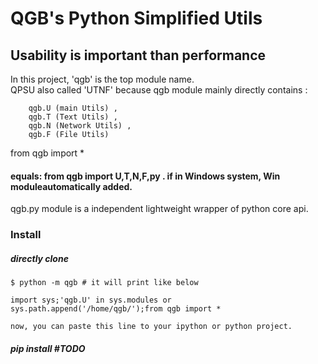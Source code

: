 # QGB's Python Simplified Utils
## Usability is important than performance

In this project, 'qgb' is the top module name.<br>
QPSU also called 'UTNF' because qgb module mainly directly contains :
```
    qgb.U (main Utils) ,
    qgb.T (Text Utils) ,
    qgb.N (Network Utils) ,
    qgb.F (File Utils)
```
from qgb import * 
#### equals: from qgb import U,T,N,F,py . if in Windows system, Win moduleautomatically added.

qgb.py module is a independent lightweight wrapper of python core api.

### Install
##### directly clone 
```$ git clone https://github.com/QGB/QPSU qgb
$ python -m qgb # it will print like below

import sys;'qgb.U' in sys.modules or sys.path.append('/home/qgb/');from qgb import *

now, you can paste this line to your ipython or python project.
```

##### pip install #TODO

